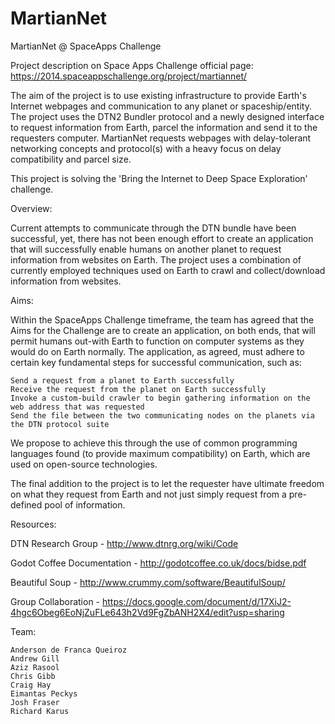 MartianNet
==========
MartianNet @ SpaceApps Challenge

Project description on Space Apps Challenge official page:
https://2014.spaceappschallenge.org/project/martiannet/


The aim of the project is to use existing infrastructure to provide Earth's Internet webpages and communication to any planet or spaceship/entity. The project uses the DTN2 Bundler protocol and a newly designed interface to request information from Earth, parcel the information and send it to the requesters computer. MartianNet requests webpages with delay-tolerant networking concepts and protocol(s) with a heavy focus on delay compatibility and parcel size.

This project is solving the 'Bring the Internet to Deep Space Exploration' challenge.


Overview:

Current attempts to communicate through the DTN bundle have been successful, yet, there has not been enough effort to create an application that will successfully enable humans on another planet to request information from websites on Earth. The project uses a combination of currently employed techniques used on Earth to crawl and collect/download information from websites.


Aims:

Within the SpaceApps Challenge timeframe, the team has agreed that the Aims for the Challenge are to create an application, on both ends, that will permit humans out-with Earth to function on computer systems as they would do on Earth normally. The application, as agreed, must adhere to certain key fundamental steps for successful communication, such as:

    Send a request from a planet to Earth successfully
    Receive the request from the planet on Earth successfully
    Invoke a custom-build crawler to begin gathering information on the web address that was requested
    Send the file between the two communicating nodes on the planets via the DTN protocol suite

We propose to achieve this through the use of common programming languages found (to provide maximum compatibility) on Earth, which are used on open-source technologies.

The final addition to the project is to let the requester have ultimate freedom on what they request from Earth and not just simply request from a pre-defined pool of information.



Resources:

DTN Research Group - http://www.dtnrg.org/wiki/Code 
	
Godot Coffee Documentation - http://godotcoffee.co.uk/docs/bidse.pdf 

Beautiful Soup - http://www.crummy.com/software/BeautifulSoup/ 

Group Collaboration - https://docs.google.com/document/d/17XiJ2-4hgc6Obeg6EoNjZuFLe643h2Vd9FgZbANH2X4/edit?usp=sharing 

Team:

	Anderson de Franca Queiroz
	Andrew Gill
	Aziz Rasool
	Chris Gibb
	Craig Hay
	Eimantas Peckys
	Josh Fraser
	Richard Karus






